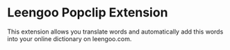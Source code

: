 # Leengoo Popclip Extension

This extension allows you translate words and automatically add this words into your online dictionary on leengoo.com.
